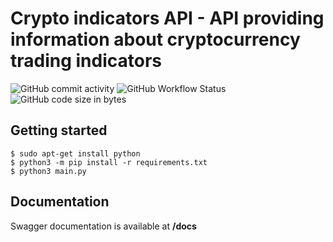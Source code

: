# Crypto indicators API - API providing information about cryptocurrency trading indicators

![GitHub commit activity](https://img.shields.io/github/commit-activity/w/Forwall100/crypto-indicators-api)
![GitHub Workflow Status](https://img.shields.io/github/workflow/status/Forwall100/crypto-indicators-api/pytest?label=tests)
![GitHub code size in bytes](https://img.shields.io/github/languages/code-size/Forwall100/crypto-indicators-api)

## Getting started

```
$ sudo apt-get install python
$ python3 -m pip install -r requirements.txt
$ python3 main.py
```

## Documentation

Swagger documentation is available at **/docs**
